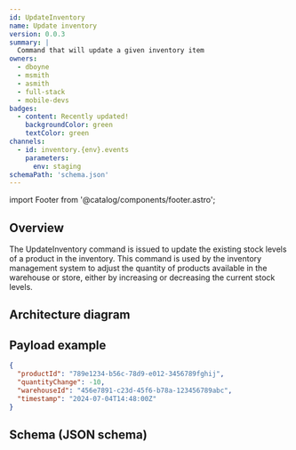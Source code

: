 ```yaml
---
id: UpdateInventory
name: Update inventory
version: 0.0.3
summary: |
  Command that will update a given inventory item
owners:
  - dboyne
  - msmith
  - asmith
  - full-stack
  - mobile-devs
badges:
  - content: Recently updated!
    backgroundColor: green
    textColor: green
channels:
  - id: inventory.{env}.events
    parameters:
      env: staging
schemaPath: 'schema.json'
---
```


import Footer from '@catalog/components/footer.astro';

## Overview

The UpdateInventory command is issued to update the existing stock levels of a product in the inventory. This command is used by the inventory management system to adjust the quantity of products available in the warehouse or store, either by increasing or decreasing the current stock levels.

## Architecture diagram

<NodeGraph />

<SchemaViewer file="schema.json" title="JSON Schema" maxHeight="500" />

## Payload example

```json title="Payload example"
{
  "productId": "789e1234-b56c-78d9-e012-3456789fghij",
  "quantityChange": -10,
  "warehouseId": "456e7891-c23d-45f6-b78a-123456789abc",
  "timestamp": "2024-07-04T14:48:00Z"
}
```

## Schema (JSON schema)

<Schema file="schema.json"/>

<Footer />

